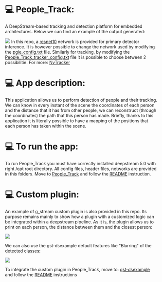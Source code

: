 # :computer: People_Track:
A DeepStream-based tracking and detection platform for embedded architectures. 
Below we can find an example of the output generated:

![](https://s1.gifyu.com/images/ezgif.com-optimize-21a2f196fe29bbfb3.gif)
In this repo, a [resnet10](https://github.com/PARCO-LAB/People_Track/tree/master/networks/models/Primary_Detector) network is provided for primary detector inference. It is however possible to change the network used by modifying the [pgie_config.txt](https://github.com/PARCO-LAB/People_Track/blob/master/sources/apps/my_apps/People%20Track/People_Track_pgie_config.txt) file. 
Similarly for tracking, by modifying the [People_Track_tracker_config.txt](https://github.com/PARCO-LAB/People_Track/blob/master/sources/apps/my_apps/People%20Track/People_Track_tracker_config.txt) file it is possible to choose between 2 possibilitie.
For more: [NvTracker](https://docs.nvidia.com/metropolis/deepstream/dev-guide/index.html#page/DeepStream%20Plugins%20Development%20Guide/deepstream_plugin_details.3.02.html#wwpID0E0N20HA)

 # :computer: App description:
This application allows us to perform detection of people and their tracking. We can know in every instant of the scene the coordinates of each person and the distance that it has from other people, we can reconstruct (through the coordinates) the path that this person has made. Briefly, thanks to this application it is literally possible to have a mapping of the positions that each person has taken within the scene.

# :computer: To run the app:
To run People_Track you must have correctly installed deepstream 5.0 with right /opt root directory.
All config files, header files, networks are provided in this folders.
Move to [People_Track](https://github.com/PARCO-LAB/People_Track/tree/master/sources/apps/my_apps/People%20Track) and follow the [README](https://github.com/PARCO-LAB/People_Track/blob/master/sources/apps/my_apps/People%20Track/README) instruction.

# :computer: Custom plugin:
An example of g_stream custom plugin is also provided in this repo. Its purpose remains mainly to show how a plugin with a customized logic can be integrated within a deepstream pipeline. As it is, the plugin allows us to print on each person, the distance between them and the closest person:

![](https://s1.gifyu.com/images/ezgif.com-optimize-59dc532e5f7902dff.gif)

We can also use the gst-dsexample default features like "Blurring" of the detected classes:

![](https://s1.gifyu.com/images/ezgif.com-optimize-346931188fde4fb17.gif)

To integrate the custom plugin in People_Track, move to: [gst-dsexample](https://github.com/PARCO-LAB/People_Track/tree/master/sources/gst-plugins/gst-dsexample) and follow the [README](https://github.com/PARCO-LAB/People_Track/blob/master/sources/gst-plugins/gst-dsexample/README) instructions


